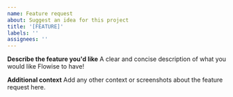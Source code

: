 ```yaml
---
name: Feature request
about: Suggest an idea for this project
title: '[FEATURE]'
labels: ''
assignees: ''
---
```


**Describe the feature you'd like**
A clear and concise description of what you would like Flowise to have!

**Additional context**
Add any other context or screenshots about the feature request here.
